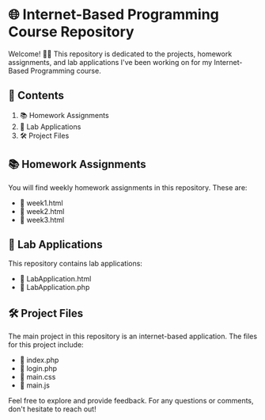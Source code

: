 # 🌐 Internet-Based Programming Course Repository

Welcome! 🙋‍♂️ This repository is dedicated to the projects, homework assignments, and lab applications I've been working on for my Internet-Based Programming course.

## 📂 Contents

1. 📚 Homework Assignments
2. 🧪 Lab Applications 
3. 🛠️ Project Files

## 📚 Homework Assignments

You will find weekly homework assignments in this repository. These are:

- 📄 week1.html
- 📄 week2.html
- 📄 week3.html

## 🧪 Lab Applications

This repository contains lab applications:

- 📄 LabApplication.html
- 📄 LabApplication.php

## 🛠️ Project Files

The main project in this repository is an internet-based application. The files for this project include:

- 📄 index.php
- 📄 login.php
- 📄 main.css
- 📄 main.js

Feel free to explore and provide feedback. For any questions or comments, don't hesitate to reach out! 
